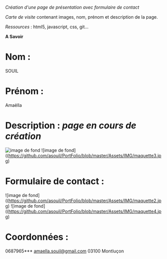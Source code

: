 _Création d'une page de présentation avec formulaire de contact_

*Carte de visite* contenant images, nom, prénom et description de la page.

*Ressources* : html5, javascript, css, git...

__A Savoir__

# Nom : 
SOUIL

# Prénom : 
Amaëlla

# Description : *page en cours de création*
![image de fond](https://github.com/asouil/PortFolio/blob/master/Assets/IMG/maquette1.jpg=250px)
![image de fond]((https://github.com/asouil/PortFolio/blob/master/Assets/IMG/maquette3.jpg)

# Formulaire de contact :
![image de fond]((https://github.com/asouil/PortFolio/blob/master/Assets/IMG/maquette2.jpg)
![image de fond]((https://github.com/asouil/PortFolio/blob/master/Assets/IMG/maquette4.jpg)


# Coordonnées : 
0687965***
amaella.souil@gmail.com
03100 Montluçon
